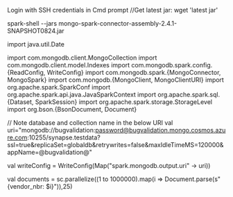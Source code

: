 Login with SSH credentials in Cmd prompt
//Get latest jar:
wget 'latest jar'

spark-shell --jars mongo-spark-connector-assembly-2.4.1-SNAPSHOT0824.jar

import java.util.Date

import com.mongodb.client.MongoCollection
import com.mongodb.client.model.Indexes
import com.mongodb.spark.config.{ReadConfig, WriteConfig}
import com.mongodb.spark.{MongoConnector, MongoSpark}
import com.mongodb.{MongoClient, MongoClientURI}
import org.apache.spark.SparkConf
import org.apache.spark.api.java.JavaSparkContext
import org.apache.spark.sql.{Dataset, SparkSession}
import org.apache.spark.storage.StorageLevel
import org.bson.{BsonDocument, Document}

// Note database and collection name in the below URI
val uri="mongodb://bugvalidation:password@bugvalidation.mongo.cosmos.azure.com:10255/synapse.testdata?ssl=true&replicaSet=globaldb&retrywrites=false&maxIdleTimeMS=120000&appName=@bugvalidation@"

val writeConfig = WriteConfig(Map("spark.mongodb.output.uri" -> uri))

val documents = sc.parallelize((1 to 1000000).map(i => Document.parse(s"{vendor_nbr:  $i}")),25)
